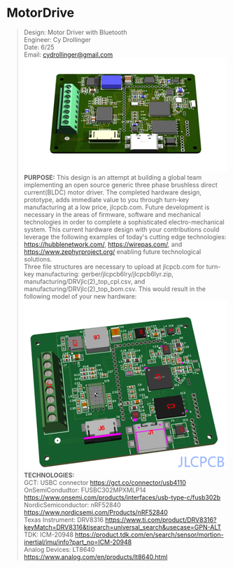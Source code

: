 # MotorDrive						   
>Design: Motor Driver with Bluetooth 		   
>Engineer: Cy Drollinger								   
>Date: 6/25											           
>Email: cydrollinger@gmail.com
![Motor Driver](/docs/images/motorDRVjlc.png)
**PURPOSE:**
This design is an attempt at building a global team implementing an open source generic three phase brushless direct current(BLDC) motor driver. The completed hardware design, prototype, adds immediate value to you through turn-key manufacturing at a low price, jlcpcb.com. Future development is necessary in the areas of firmware, software and mechanical technologies in order to complete a sophisticated electro-mechanical system. This current hardware design with your contributions could leverage the following examples of today's cutting edge technologies: https://hubblenetwork.com/, https://wirepas.com/, and https://www.zephyrproject.org/  enabling future technological solutions.    
Three file structures are necessary to upload at jlcpcb.com for turn-key manufacturing: gerber/jlcpcb6lry/jlcpcb6lyr.zip, manufacturing/DRVjlc(2)_top_cpl.csv, and manufacturing/DRVjlc(2)_top_bom.csv. This would result in the following model of your new hardware: 
![motor drive jlcpcb](/docs/images/jlcII.png)
**TECHNOLOGIES:**<br />
GCT: USBC connector https://gct.co/connector/usb4110<br />
OnSemiCondudtor: FUSBC302MPXMLP14 https://www.onsemi.com/products/interfaces/usb-type-c/fusb302b<br />
NordicSemiconductor: nRF52840 https://www.nordicsemi.com/Products/nRF52840<br />
Texas Instrument: DRV8316 https://www.ti.com/product/DRV8316?keyMatch=DRV8316&tisearch=universal_search&usecase=GPN-ALT<br />
TDK: ICM-20948 https://product.tdk.com/en/search/sensor/mortion-inertial/imu/info?part_no=ICM-20948<br />
Analog Devices: LT8640 https://www.analog.com/en/products/lt8640.html<br />

